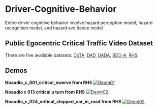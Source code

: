 # Driver-Cognitive-Behavior
Entire driver cognitive behavior involve hazard perception model, hazard recognition model, and hazard avoidance model

## Public Egocentric Critical Traffic Video Dataset
There are five available datasets:
[DoTA](https://github.com/MoonBlvd/Detection-of-Traffic-Anomaly),
[DAD](https://github.com/smallcorgi/Anticipating-Accidents),
[DADA](https://github.com/JWFangit/LOTVS-DADA),
[BDD-A](https://github.com/pascalxia/driver_attention_prediction),
[RHS](https://osf.io/uq6pc/).

## Demos

**Noaudio_c_001_critical_swerve from RHS**
[![Deom01](https://res.cloudinary.com/marcomontalbano/image/upload/v1609750229/video_to_markdown/images/youtube--Zc2-Px4yHsE-c05b58ac6eb4c4700831b2b3070cd403.jpg)](https://www.youtube.com/watch?v=Zc2-Px4yHsE "Deom01")

**Noaudio c 013 critical u turn  from RHS**
[![Deom02](https://res.cloudinary.com/marcomontalbano/image/upload/v1609750415/video_to_markdown/images/youtube--9oLCH2TtUKg-c05b58ac6eb4c4700831b2b3070cd403.jpg)](https://www.youtube.com/watch?v=9oLCH2TtUKg "Deom02")

**Noaudio_c_024_critical_stopped_car_in_road from RHS**
[![Deom02](https://res.cloudinary.com/marcomontalbano/image/upload/v1609750645/video_to_markdown/images/youtube--cenFvJkTCQY-c05b58ac6eb4c4700831b2b3070cd403.jpg)](https://www.youtube.com/watch?v=cenFvJkTCQY "Deom02")
